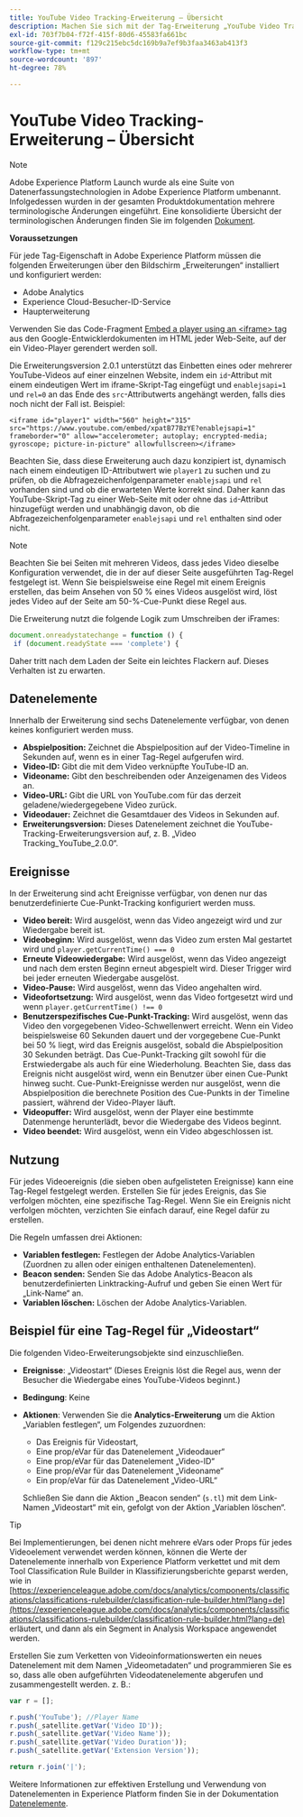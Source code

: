 ```yaml
---
title: YouTube Video Tracking-Erweiterung – Übersicht
description: Machen Sie sich mit der Tag-Erweiterung „YouTube Video Tracking“ in Adobe Experience Platform vertraut.
exl-id: 703f7b04-f72f-415f-80d6-45583fa661bc
source-git-commit: f129c215ebc5dc169b9a7ef9b3faa3463ab413f3
workflow-type: tm+mt
source-wordcount: '897'
ht-degree: 78%

---
```


# YouTube Video Tracking-Erweiterung – Übersicht

>[!NOTE]
>
>Adobe Experience Platform Launch wurde als eine Suite von Datenerfassungstechnologien in Adobe Experience Platform umbenannt. Infolgedessen wurden in der gesamten Produktdokumentation mehrere terminologische Änderungen eingeführt. Eine konsolidierte Übersicht der terminologischen Änderungen finden Sie im folgenden [Dokument](../../../term-updates.md).

**Voraussetzungen**

Für jede Tag-Eigenschaft in Adobe Experience Platform müssen die folgenden Erweiterungen über den Bildschirm „Erweiterungen“ installiert und konfiguriert werden:

* Adobe Analytics
* Experience Cloud-Besucher-ID-Service
* Haupterweiterung

Verwenden Sie das Code-Fragment [Embed a player using an &lt;iframe\> tag](https://developers.google.com/youtube/player_parameters#Manual_IFrame_Embeds) aus den Google-Entwicklerdokumenten im HTML jeder Web-Seite, auf der ein Video-Player gerendert werden soll.

Die Erweiterungsversion 2.0.1 unterstützt das Einbetten eines oder mehrerer YouTube-Videos auf einer einzelnen Website, indem ein `id`-Attribut mit einem eindeutigen Wert im iframe-Skript-Tag eingefügt und `enablejsapi=1` und `rel=0` an das Ende des `src`-Attributwerts angehängt werden, falls dies noch nicht der Fall ist. Beispiel:

`<iframe id="player1" width="560" height="315" src="https://www.youtube.com/embed/xpatB77BzYE?enablejsapi=1" frameborder="0" allow="accelerometer; autoplay; encrypted-media; gyroscope; picture-in-picture" allowfullscreen></iframe>`

Beachten Sie, dass diese Erweiterung auch dazu konzipiert ist, dynamisch nach einem eindeutigen ID-Attributwert wie `player1` zu suchen und zu prüfen, ob die Abfragezeichenfolgenparameter `enablejsapi` und `rel` vorhanden sind und ob die erwarteten Werte korrekt sind. Daher kann das YouTube-Skript-Tag zu einer Web-Seite mit oder ohne das `id`-Attribut hinzugefügt werden und unabhängig davon, ob die Abfragezeichenfolgenparameter `enablejsapi` und `rel` enthalten sind oder nicht.

>[!NOTE]
>
>Beachten Sie bei Seiten mit mehreren Videos, dass jedes Video dieselbe Konfiguration verwendet, die in der auf dieser Seite ausgeführten Tag-Regel festgelegt ist. Wenn Sie beispielsweise eine Regel mit einem Ereignis erstellen, das beim Ansehen von 50 % eines Videos ausgelöst wird, löst jedes Video auf der Seite am 50-%-Cue-Punkt diese Regel aus.

Die Erweiterung nutzt die folgende Logik zum Umschreiben der iFrames:

```javascript
document.onreadystatechange = function () {
 if (document.readyState === 'complete') {
```

Daher tritt nach dem Laden der Seite ein leichtes Flackern auf. Dieses Verhalten ist zu erwarten.

## Datenelemente

Innerhalb der Erweiterung sind sechs Datenelemente verfügbar, von denen keines konfiguriert werden muss.

* **Abspielposition:** Zeichnet die Abspielposition auf der Video-Timeline in Sekunden auf, wenn es in einer Tag-Regel aufgerufen wird.
* **Video-ID:** Gibt die mit dem Video verknüpfte YouTube-ID an.
* **Videoname:** Gibt den beschreibenden oder Anzeigenamen des Videos an.
* **Video-URL:** Gibt die URL von YouTube.com für das derzeit geladene/wiedergegebene Video zurück.
* **Videodauer:** Zeichnet die Gesamtdauer des Videos in Sekunden auf.
* **Erweiterungsversion:** Dieses Datenelement zeichnet die YouTube-Tracking-Erweiterungsversion auf, z. B. „Video Tracking_YouTube_2.0.0“.

## Ereignisse

In der Erweiterung sind acht Ereignisse verfügbar, von denen nur das benutzerdefinierte Cue-Punkt-Tracking konfiguriert werden muss.

* **Video bereit:** Wird ausgelöst, wenn das Video angezeigt wird und zur Wiedergabe bereit ist.
* **Videobeginn:** Wird ausgelöst, wenn das Video zum ersten Mal gestartet wird und `player.getCurrentTime() === 0`
* **Erneute Videowiedergabe:** Wird ausgelöst, wenn das Video angezeigt und nach dem ersten Beginn erneut abgespielt wird. Dieser Trigger wird bei jeder erneuten Wiedergabe ausgelöst.
* **Video-Pause:** Wird ausgelöst, wenn das Video angehalten wird.
* **Videofortsetzung:** Wird ausgelöst, wenn das Video fortgesetzt wird und wenn `player.getCurrentTime() !== 0`
* **Benutzerspezifisches Cue-Punkt-Tracking:** Wird ausgelöst, wenn das Video den vorgegebenen Video-Schwellenwert erreicht. Wenn ein Video beispielsweise 60 Sekunden dauert und der vorgegebene Cue-Punkt bei 50 % liegt, wird das Ereignis ausgelöst, sobald die Abspielposition 30 Sekunden beträgt. Das Cue-Punkt-Tracking gilt sowohl für die Erstwiedergabe als auch für eine Wiederholung. Beachten Sie, dass das Ereignis nicht ausgelöst wird, wenn ein Benutzer über einen Cue-Punkt hinweg sucht. Cue-Punkt-Ereignisse werden nur ausgelöst, wenn die Abspielposition die berechnete Position des Cue-Punkts in der Timeline passiert, während der Video-Player läuft.
* **Videopuffer:** Wird ausgelöst, wenn der Player eine bestimmte Datenmenge herunterlädt, bevor die Wiedergabe des Videos beginnt.
* **Video beendet:** Wird ausgelöst, wenn ein Video abgeschlossen ist.

## Nutzung

Für jedes Videoereignis (die sieben oben aufgelisteten Ereignisse) kann eine Tag-Regel festgelegt werden. Erstellen Sie für jedes Ereignis, das Sie verfolgen möchten, eine spezifische Tag-Regel. Wenn Sie ein Ereignis nicht verfolgen möchten, verzichten Sie einfach darauf, eine Regel dafür zu erstellen.

Die Regeln umfassen drei Aktionen:

* **Variablen festlegen:** Festlegen der Adobe Analytics-Variablen (Zuordnen zu allen oder einigen enthaltenen Datenelementen).
* **Beacon senden:** Senden Sie das Adobe Analytics-Beacon als benutzerdefinierten Linktracking-Aufruf und geben Sie einen Wert für „Link-Name“ an.
* **Variablen löschen:** Löschen der Adobe Analytics-Variablen.

## Beispiel für eine Tag-Regel für „Videostart“

Die folgenden Video-Erweiterungsobjekte sind einzuschließen.

* **Ereignisse**: „Videostart“ (Dieses Ereignis löst die Regel aus, wenn der Besucher die Wiedergabe eines YouTube-Videos beginnt.)

* **Bedingung**: Keine

* **Aktionen**: Verwenden Sie die **Analytics-Erweiterung** um die Aktion „Variablen festlegen“, um Folgendes zuzuordnen:

   * Das Ereignis für Videostart,
   * Eine prop/eVar für das Datenelement „Videodauer“
   * Eine prop/eVar für das Datenelement „Video-ID“
   * Eine prop/eVar für das Datenelement „Videoname“
   * Ein prop/eVar für das Datenelement „Video-URL“

  Schließen Sie dann die Aktion „Beacon senden“ (`s.tl`) mit dem Link-Namen „Videostart“ mit ein, gefolgt von der Aktion „Variablen löschen“.

>[!TIP]
> 
>Bei Implementierungen, bei denen nicht mehrere eVars oder Props für jedes Videoelement verwendet werden können, können die Werte der Datenelemente innerhalb von Experience Platform verkettet und mit dem Tool Classification Rule Builder in Klassifizierungsberichte geparst werden, wie in [https://experienceleague.adobe.com/docs/analytics/components/classifications/classifications-rulebuilder/classification-rule-builder.html?lang=de](https://experienceleague.adobe.com/docs/analytics/components/classifications/classifications-rulebuilder/classification-rule-builder.html?lang=de) erläutert, und dann als ein Segment in Analysis Workspace angewendet werden.

Erstellen Sie zum Verketten von Videoinformationswerten ein neues Datenelement mit dem Namen „Videometadaten“ und programmieren Sie es so, dass alle oben aufgeführten Videodatenelemente abgerufen und zusammengestellt werden. z. B.:

```javascript
var r = [];

r.push('YouTube'); //Player Name
r.push(_satellite.getVar('Video ID'));
r.push(_satellite.getVar('Video Name'));
r.push(_satellite.getVar('Video Duration'));
r.push(_satellite.getVar('Extension Version'));

return r.join('|');
```

Weitere Informationen zur effektiven Erstellung und Verwendung von Datenelementen in Experience Platform finden Sie in der Dokumentation [Datenelemente](../../../ui/managing-resources/data-elements.md).
